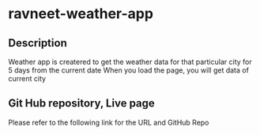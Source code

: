 # ravneet-weather-app
## Description
Weather app is createred to get the weather data for that particular city for 5 days from the current date
When you load the page, you will get data of current city 

## Git Hub repository, Live page
Please refer to the following link for the URL and GitHub Repo